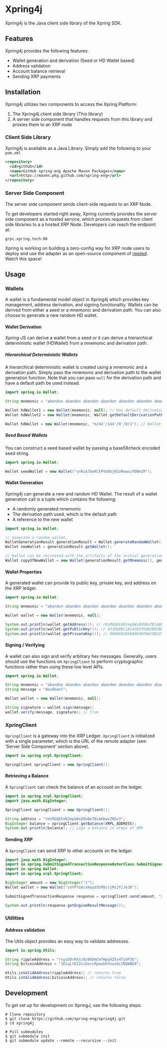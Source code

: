 
# Xpring4j

Xpring4j is the Java client side library of the Xpring SDK.

## Features
Xpring4j provides the following features:
- Wallet generation and derivation (Seed or HD Wallet based)
- Address validation
- Account balance retrieval
- Sending XRP payments

## Installation

Xpring4j utilizes two components to access the Xpring Platform:
1) The Xpring4j client side library (This library)
2) A server side component that handles requests from this library and proxies them to an XRP node

### Client Side Library
Xpring4j is available as a Java Library. Simply add the following to your `pom.xml`

```xml
<repository>
  <id>github</id>
  <name>GitHub xpring-eng Apache Maven Packages</name>
  <url>https://maven.pkg.github.com/xpring-eng</url>
</repository>
```

### Server Side Component
The server side component sends client-side requests to an XRP Node.

To get developers started right away, Xpring currently provides the server side component as a hosted service, which proxies requests from client side libraries to a a hosted XRP Node. Developers can reach the endpoint at:
```
grpc.xpring.tech:80
```

Xpring is working on building a zero-config way for XRP node users to deploy and use the adapter as an open-source component of [rippled](https://github.com/ripple/rippled). Watch this space!

## Usage
### Wallets
A wallet is a fundamental model object in Xpring4j which provides key management, address derivation, and signing functionality. Wallets can be derived from either a seed or a mnemonic and derivation path. You can also choose to generate a new random HD wallet.

#### Wallet Derivation
Xpring-JS can derive a wallet from a seed or it can derive a hierarchical deterministic wallet (HDWallet) from a mnemonic and derivation path.

##### Hierarchical Deterministic Wallets
A hierarchical deterministic wallet is created using a mnemonic and a derivation path. Simply pass the mnemonic and derivation path to the wallet generation function. Note that you can pass `null` for the derivation path and have a default path be used instead.

```java
import xpring.io.Wallet;

String mnemonic = "abandon abandon abandon abandon abandon abandon abandon abandon abandon abandon abandon about";

Wallet hdWallet1 = new Wallet(mnemonic, null); // Has default derivation path
Wallet hdWallet2 = new Wallet(mnemonic, Wallet.getDefaultDerivationPath()); // Same as hdWallet1

Wallet hdWallet = new Wallet(mnemonic, "m/44'/144'/0'/0/1"); // Wallet with custom derivation path.
```

##### Seed Based Wallets
You can construct a seed based wallet by passing a base58check encoded seed string.

```java
import xpring.io.Wallet;

Wallet seedWallet = new Wallet("snRiAJGeKCkPVddbjB3zRwwoiYDBm1M");
```

#### Wallet Generation
Xpring4j can generate a new and random HD Wallet. The result of a wallet generation call is a tuple which contains the following:
- A randomly generated mnemonic
- The derivation path used, which is the default path
- A reference to the new wallet

```java
import xpring.io.Wallet;

// Generate a random wallet.
WalletGenerationResult generationResult = Wallet.generateRandomWallet();
Wallet newWallet = generationResult.getWallet();

// Wallet can be recreated with the artifacts of the initial generation.
Wallet copyOfNewWallet = new Wallet(generationResult.getMnemonic(), generationResult.getDerivationPath());
```

#### Wallet Properties
A generated wallet can provide its public key, private key, and address on the XRP ledger.

```java
import xpring.io.Wallet;

String mnemonic = "abandon abandon abandon abandon abandon abandon abandon abandon abandon abandon abandon about";

Wallet wallet = new Wallet(mnemonic, null);

System.out.println(wallet.getAddress()); // rHsMGQEkVNJmpGWs8XUBoTBiAAbwxZN5v3
System.out.println(wallet.getPublicKey()); // 031D68BC1A142E6766B2BDFB006CCFE135EF2E0E2E94ABB5CF5C9AB6104776FBAE
System.out.println(wallet.getPrivateKey()); // 0090802A50AA84EFB6CDB225F17C27616EA94048C179142FECF03F4712A07EA7A4
```

#### Signing / Verifying

A wallet can also sign and verify arbitrary hex messages. Generally, users should use the functions on `XpringClient` to perform cryptographic functions rather than using these low level APIs.

```java
import xpring.io.Wallet;

String mnemonic = "abandon abandon abandon abandon abandon abandon abandon abandon abandon abandon abandon about";
String message = "deadbeef";

Wallet wallet = new Wallet(mnemonic, null);

String signature = wallet.sign(message);
wallet.verify(message, signature); // true
```

### XpringClient

`XpringClient` is a gateway into the XRP Ledger. `XpringClient` is initialized with a single parameter, which is the URL of the remote adapter (see: ‘Server Side Component’ section above).

```java
import io.xpring.xrpl.XpringClient;

XpringClient xpringClient = new XpringClient();
```

#### Retrieving a Balance

A `XpringClient` can check the balance of an account on the ledger.

```java
import io.xpring.xrpl.XpringClient;
import java.math.BigInteger;

XpringClient xpringClient = new XpringClient();

String address = "rHsMGQEkVNJmpGWs8XUBoTBiAAbwxZN5v3";
BigInteger balance = xpringClient.getBalance(XRPL_ADDRESS);
System.out.println(balance); // Logs a balance in drops of XRP
```

#### Sending XRP

A `XpringClient` can send XRP to other accounts on the ledger.

```java
import java.math.BigInteger;
import io.xpring.SubmitSignedTransactionResponseOuterClass.SubmitSignedTransactionResponse;
import io.xpring.Wallet;
import io.xpring.xrpl.XpringClient;

BigInteger amount = new BigInteger("1");
Wallet wallet = new Wallet("snYP7oArxKepd3GPDcrjMsJYiJeJB");

SubmitSignedTransactionResponse response = xpringClient.send(amount, "rsegqrgSP8XmhCYwL9enkZ9BNDNawfPZnn", wallet);

System.out.println(response.getEngineResultMessage());
```

### Utilities
#### Address validation

The Utils object provides an easy way to validate addresses.

```java
import io.xpring.Utils;

String rippleAddress = "rnysDDrRXxz9z66DmCmfWpq4Z5s4TyUP3G";
String bitcoinAddress = "1DiqLtKZZviDxccRpowkhVowsbLSNQWBE8";

Utils.isValidAddress(rippleAddress); // returns true
Utils.isValidAddress(bitcoinAddress); // returns false
```

## Development
To get set up for development on XpringJ, use the following steps:

```shell
# Clone repository
$ git clone https://github.com/xpring-eng/xpring4j.git
$ cd xpring4j

# Pull submodules
$ git submodule init
$ git submodule update --remote --recursive --init
```
